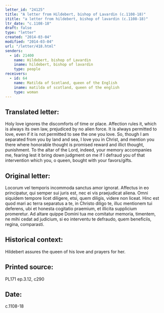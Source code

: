 ```yaml
---
letter_id: "24125"
title: "A letter from Hildebert, bishop of Lavardin (c.1108-18)"
ititle: "a letter from hildebert, bishop of lavardin (c.1108-18)"
ltr_date: "c.1108-18"
draft: false
type: "letter"
created: "2014-03-04"
modified: "2014-03-04"
url: "/letter/418.html"
senders:
  - id: 21400
    name: Hildebert, bishop of Lavardin
    iname: hildebert, bishop of lavardin
    type: people
receivers:
  - id: 64
    name: Matilda of Scotland, queen of the English
    iname: matilda of scotland, queen of the english
    type: woman
---
```

<h2> Translated letter:</h2>Holy love ignores the discomforts of time or place.  Affection rules it, which is always its own law, prejudiced by no alien force.  It is always permitted to love, even if it is not permitted to see the one you love.  So, though I am separated from you by land and sea, I love you in Christ, and mention you there where honorable thought is promised reward and illict thought, punishment.  To the altar of the Lord, indeed, your memory accompanies me, fearing lest it bring down judgment on me if I defraud you of that intervention which you, o queen, bought with your favors/gifts.
<h2 class="mt-4"> Original letter:</h2>Locorum vel temporis incommoda sanctus amor ignorat. Affectus in eo principatur, qui semper sui juris est, nec ei vis praejudicat aliena. Omni siquidem tempore licet diligere, etsi, quem diligis, videre non liceat. Hinc est quod mari ac terra separatus a te, in Christo diligo te, illuc mentionem tui deferens, ubi et honesta cogitatio praemium, et illicita supplicium promeretur. Ad altare quippe Domini tua me comitatur memoria, timentem, ne mihi cedat ad judicium, si eo interventu te defraudo, quem beneficiis, regina, comparasti.
<h2 class="mt-4"> Historical context:</h2>Hildebert assures the queen of his love and prayers for her.
<h2 class="mt-4"> Printed source:</h2>PL171 ep.3.12, c290
<h2 class="mt-4"> Date:</h2>c.1108-18